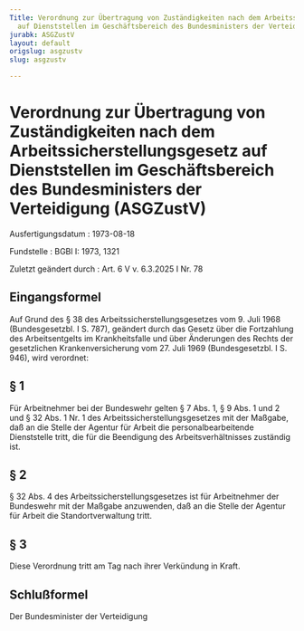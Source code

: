 ```yaml
---
Title: Verordnung zur Übertragung von Zuständigkeiten nach dem Arbeitssicherstellungsgesetz
  auf Dienststellen im Geschäftsbereich des Bundesministers der Verteidigung
jurabk: ASGZustV
layout: default
origslug: asgzustv
slug: asgzustv

---
```


# Verordnung zur Übertragung von Zuständigkeiten nach dem Arbeitssicherstellungsgesetz auf Dienststellen im Geschäftsbereich des Bundesministers der Verteidigung (ASGZustV)

Ausfertigungsdatum
:   1973-08-18

Fundstelle
:   BGBl I: 1973, 1321

Zuletzt geändert durch
:   Art. 6 V v. 6.3.2025 I Nr. 78


## Eingangsformel

Auf Grund des § 38 des Arbeitssicherstellungsgesetzes vom 9. Juli 1968 (Bundesgesetzbl. I S. 787), geändert durch das Gesetz über die Fortzahlung des Arbeitsentgelts im Krankheitsfalle und über Änderungen des Rechts der gesetzlichen Krankenversicherung vom 27. Juli 1969 (Bundesgesetzbl. I S. 946), wird verordnet:


## § 1

Für Arbeitnehmer bei der Bundeswehr gelten § 7 Abs. 1, § 9 Abs. 1 und 2 und § 32 Abs. 1 Nr. 1 des Arbeitssicherstellungsgesetzes mit der Maßgabe, daß an die Stelle der Agentur für Arbeit die personalbearbeitende Dienststelle tritt, die für die Beendigung des Arbeitsverhältnisses zuständig ist.


## § 2

§ 32 Abs. 4 des Arbeitssicherstellungsgesetzes ist für Arbeitnehmer der Bundeswehr mit der Maßgabe anzuwenden, daß an die Stelle der Agentur für Arbeit die Standortverwaltung tritt.


## § 3

Diese Verordnung tritt am Tag nach ihrer Verkündung in Kraft.


## Schlußformel

Der Bundesminister der Verteidigung

